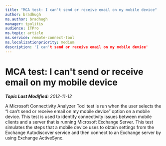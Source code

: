 ```yaml
---
title: "MCA test: I can't send or receive email on my mobile device"
author: bradhugh
ms.author: bradhugh
manager: tpolitis
audience: ITPro 
ms.topic: article 
ms.service: remote-connect-tool
ms.localizationpriority: medium
description: 'I can't send or receive email on my mobile device'
---
```


# MCA test: I can't send or receive email on my mobile device


_**Topic Last Modified:** 2012-11-12_

A Microsoft Connectivity Analyzer Tool test is run when the user selects the “I can’t send or receive email on my mobile device” option on a mobile device. This test is used to identify connectivity issues between mobile clients and a server that is running Microsoft Exchange Server. This test simulates the steps that a mobile device uses to obtain settings from the Exchange Autodiscover service and then connect to an Exchange server by using Exchange ActiveSync.

</div>

<span> </span>

</div>

</div>

</div>

